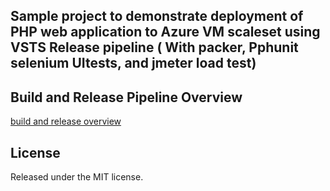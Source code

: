 ## Sample project to demonstrate deployment of PHP web application to Azure VM scaleset using VSTS Release pipeline ( With packer, Pphunit selenium UItests, and jmeter load test)

## Build and Release Pipeline Overview
[build and release overview](http://https://raw.githubusercontent.com/maniSbindra/vsts-packer-vmss-php-webapp-release/master/images/build-release-overview.png)

## License
Released under the MIT license.
